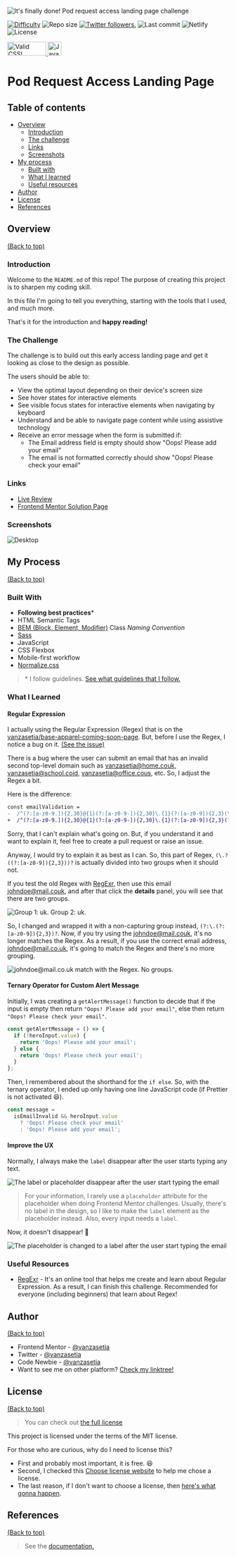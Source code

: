 ![It's finally done! Pod request access landing page challenge](./images/banner.jpg)

<p align="left">
  <a href="https://www.frontendmentor.io/challenges?difficulties=1" target="_blank"><img src="https://img.shields.io/badge/Difficulty-Newbie-14C2C8?style=for-the-badge&logo=frontendmentor" alt="Difficulty"></a>
  <img alt="Repo size" src="https://img.shields.io/github/repo-size/vanzasetia/pod-request-access-landing-page?style=for-the-badge&logo=github">
  <a href="https://twitter.com/vanzasetia" target="_blank"><img src="https://img.shields.io/twitter/follow/vanzasetia?logo=twitter&style=for-the-badge" alt="Twitter followers." /></a>
  <img alt="Last commit" src="https://img.shields.io/github/last-commit/vanzasetia/pod-request-access-landing-page?style=for-the-badge&logo=git">
  <img alt="Netlify" src="https://img.shields.io/netlify/1a87de1e-4370-4186-b6e6-ef3d04bdd368?style=for-the-badge&logo=netlify">
  <img alt="License" src="https://img.shields.io/github/license/vanzasetia/pod-request-access-landing-page?color=green&style=for-the-badge&logo=github">
</p>

<p>
  <a href="http://jigsaw.w3.org/css-validator/check/referer">
    <img style="border:0;width:88px;height:31px"
        src="http://jigsaw.w3.org/css-validator/images/vcss-blue"
        alt="Valid CSS!" />
    </a>
    <a href="https://github.com/standard/semistandard">
      <img style="border:0;height:31px"
        src="https://raw.githubusercontent.com/standard/semistandard/master/badge.svg"
        alt="JavaScript Style Guide" />
    </a>
</p>

# Pod Request Access Landing Page

## Table of contents
- [Overview](#overview)
  - [Introduction](#introduction)
  - [The challenge](#the-challenge)
  - [Links](#links)
  - [Screenshots](#screenshots)
- [My process](#my-process)
  - [Built with](#built-with)
  - [What I learned](#what-i-learned)
  - [Useful resources](#useful-resources)
- [Author](#author)
- [License](#license)
- [References](#references)

## Overview
[(Back to top)](#table-of-contents)

### Introduction
Welcome to the `README.md` of this repo! The purpose of creating this project is to sharpen my coding skill.

In this file I'm going to tell you everything, starting with the tools that I used, and much more.

That's it for the introduction and **happy reading!**
### The Challenge
The challenge is to build out this early access landing page and get it looking as close to the design as possible.

The users should be able to:

- View the optimal layout depending on their device's screen size
- See hover states for interactive elements
- See visible focus states for interactive elements when navigating by keyboard
- Understand and be able to navigate page content while using assistive technology
- Receive an error message when the form is submitted if:
  - The Email address field is empty should show "Oops! Please add your email"
  - The email is not formatted correctly should show "Oops! Please check your email"

### Links
- [Live Review](https://officialpod.netlify.app/)
- [Frontend Mentor Solution Page](https://www.frontendmentor.io/solutions/pod-request-access-landing-page-html-css-sass-js-regex-OrtBAEY5n)

### Screenshots

![Desktop](./screenshots/desktop-full-size.jpg)

## My Process
[(Back to top)](#table-of-contents)

### Built With
- **Following best practices**\* 
- HTML Semantic Tags
- [BEM (Block, Element, Modifier)](https://sparkbox.com/foundry/bem_by_example) Class *Naming Convention*
- [Sass](https://sass-lang.com/)
- JavaScript
- CSS Flexbox
- Mobile-first workflow
- [Normalize.css](https://necolas.github.io/normalize.css/)

> \* I follow guidelines. [See what guidelines that I follow.](./docs/README.md#guidelines)

### What I Learned

#### Regular Expression

I actually using the Regular Expression (Regex) that is on the [vanzasetia/base-apparel-coming-soon-page](https://github.com/vanzasetia/base-apparel-coming-soon-page). But, before I use the Regex, I notice a bug on it. [(See the issue)](https://github.com/vanzasetia/base-apparel-coming-soon-page/issues/1)

There is a bug where the user can submit an email that has an invalid second top-level domain such as vanzasetia@home.couk, vanzasetia@school.coid, vanzasetia@office.cous, etc. So, I adjust the Regex a bit.

Here is the difference:
```diff
const emailValidation =
-  /^(?:[a-z0-9.]){2,30}@{1}(?:[a-z0-9-]){2,30}\.{1}(?:[a-z0-9]){2,3}(\.?((?:[a-z0-9]){2,3}))?$/;
+  /^(?:[a-z0-9.]){2,30}@{1}(?:[a-z0-9-]){2,30}\.{1}(?:[a-z0-9]){2,3}(?:\.(?:[a-z0-9]){2,3})?$/;
```

Sorry, that I can't explain what's going on. But, if you understand it and want to explain it, feel free to create a pull request or raise an issue.

Anyway, I would try to explain it as best as I can. So, this part of Regex, `(\.?((?:[a-z0-9]){2,3}))?` is actually divided into two groups when it should not.

If you test the old Regex with [RegExr](https://regexr.com/), then use this email johndoe@mail.couk, and after that click the **details** panel, you will see that there are two groups.

![Group 1: uk. Group 2: uk.](./images/old-regex.png)

So, I changed and wrapped it with a non-capturing group instead, `(?:\.(?:[a-z0-9]){2,3})?`. Now, if you try using the johndoe@mail.couk, it's no longer matches the Regex. As a result, if you use the correct email address, johndoe@mail.co.uk, it's going to match the Regex and there's no more grouping.

![johndoe@mail.co.uk match with the Regex. No groups.](./images/new-regex.png)

#### Ternary Operator for Custom Alert Message

Initially, I was creating a `getAlertMessage()` function to decide that if the input is empty then return `"Oops! Please add your email"`, else then return `"Oops! Please check your email"`.

```javascript
const getAlertMessage = () => {
  if (!heroInput.value) {
    return 'Oops! Please add your email';
  } else {
    return 'Oops! Please check your email';
  }
};
```

Then, I remembered about the shorthand for the `if else`. So, with the ternary operator, I ended up only having one line JavaScript code (if Prettier is not activated 😆).

```javascript
const message =
  isEmailInvalid && heroInput.value
    ? 'Oops! Please check your email'
    : 'Oops! Please add your email';
```
#### Improve the UX

Normally, I always make the `label` disappear after the user starts typing any text.

![The label or placeholder disappear after the user start typing the email](./images/base-apparel-input-email.png)

> For your information, I rarely use a `placeholder` attribute for the placeholder when doing Frontend Mentor challenges. Usually, there's no label in the design, so  I like to make the `label` element as the placeholder instead. Also, every input needs a `label`.

Now, it doesn't disappear! 🙌

![The placeholder is changed to a label after the user start typing the email](./images/pod-request-input-email.png)
### Useful Resources
- [RegExr](https://regexr.com/) - It's an online tool that helps me create and learn about Regular Expression. As a result, I can finish this challenge. Recommended for everyone (including beginners) that learn about Regex! 

## Author
[(Back to top)](#table-of-contents)

- Frontend Mentor - [@vanzasetia](https://frontendmentor.io/profile/vanzasetia)
- Twitter - [@vanzasetia](https://twitter.com/vanzasetia)
- Code Newbie - [@vanzasetia](https://community.codenewbie.org/vanzasetia)
- Want to see me on other platform? [Check my linktree!](https://linktr.ee/vanzasetia)

## License
[(Back to top)](#table-of-contents)

>You can check out [the full license](./LICENSE)

This project is licensed under the terms of the MIT license.

For those who are curious, why do I need to license this?
- First and probably most important, it is free. 😆
- Second, I checked this [Choose license website](https://choosealicense.com/) to help me chose a license.
- The last reason, if I don't want to choose a license, then [here's what gonna happen](https://choosealicense.com/no-permission/).

## References

[(Back to top)](#table-of-contents)

> See the [documentation.](./docs/README.md)
